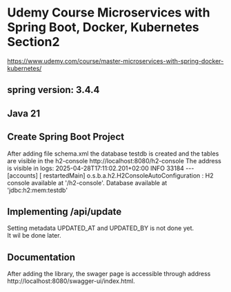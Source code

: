 # Udemy Course Microservices with Spring Boot, Docker, Kubernetes Section2
https://www.udemy.com/course/master-microservices-with-spring-docker-kubernetes/
## spring version: 3.4.4
## Java 21


## Create Spring Boot Project
After adding file schema.xml the database testdb is created and the tables are visible in the h2-console
http://localhost:8080/h2-console
The address is visible in logs:
2025-04-28T17:11:02.201+02:00  INFO 33184 --- [accounts] [  restartedMain] o.s.b.a.h2.H2ConsoleAutoConfiguration    : H2 console available at '/h2-console'. Database available at 'jdbc:h2:mem:testdb'


## Implementing /api/update
Setting metadata UPDATED_AT and UPDATED_BY is not done yet.   
It wil be done later.


## Documentation
After adding the library, the swager page is accessible through address http://localhost:8080/swagger-ui/index.html.
